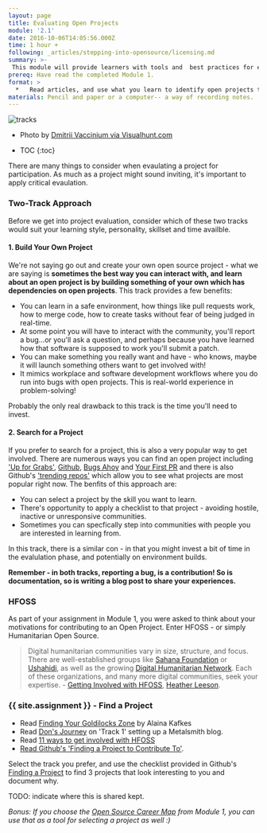 ```yaml
---
layout: page
title: Evaluating Open Projects
module: '2.1'
date: 2016-10-06T14:05:56.000Z
time: 1 hour +
following: _articles/stepping-into-opensource/licensing.md
summary: >-
 This module will provide learners with tools and  best practices for evaluating open source projects for contribution.
prereq: Have read the completed Module 1.
format: >
  *   Read articles, and use what you learn to identify open projects that match your goals.
materials: Pencil and paper or a computer-- a way of recording notes.
---
```



![tracks]({{site.baseurl}}/img/tracks.jpg)

* Photo by [Dmitrii Vaccinium via Visualhunt.com](https://visualhunt.com/p/dmitrii-vaccinium/)

* TOC
{:toc}

There are many things to consider when evaulating a project for participation.  As much as a project might sound inviting, it's important to apply critical evaulation.

### Two-Track Approach

Before we get into project evaluation, consider which of these two tracks would suit your learning style, personality, skillset and time availble.


#### 1. Build Your Own Project

We're not saying go out and create your own open source project - what we are saying is **sometimes the best way you can interact with, and learn about an open project is by building something of your own which has dependencies on open projects**.  This track provides a few benefits:

* You can learn in a safe environment, how things like pull requests work, how to merge code, how to create tasks without fear of being judged in real-time.
* At some point you will have to interact with the community, you'll report a bug...or you'll ask a question, and perhaps because you have learned how that software is supposed to work you'll submit a patch.
* You can make something you really want and have - who knows, maybe it will launch something others want to get involved with!
* It mimics workplace and software development workflows where you do run into bugs with open projects. This is real-world experience in problem-solving!

Probably the only real drawback to this track is the time you'll need to invest.


#### 2. Search for a Project

If you prefer to search for a project, this is also a very popular way to get involved.  There are numerous ways you can find an open project including ['Up for Grabs'](http://up-for-grabs.net), [Github](https://github.com/explore/), [Bugs Ahoy](https://www.joshmatthews.net/bugsahoy/?a11y=1&simple=1) and [Your First PR](https://yourfirstpr.github.io/) and there is also Github's ['trending repos'](https://github.com/trending) which allow you to see what projects are most popular right now.  The benfits of this approach are:

* You can select a project by the skill you want to learn.
* There's opportunity to apply a checklist to that project - avoiding hostile, inactive or unresponsive communities.
* Sometimes you can specfically step into communities with people you are interested in learning from.

In this track, there is a similar con - in that you might invest a bit of time in the evalulation phase, and potentially on environment builds.

**Remember - in both tracks, reporting a bug, is a contribution!  So is documentation, so is writing a blog post to share your experiences.**

### HFOSS

As part of your assignment in Module 1, you were asked to think about your motivations for contributing to an Open Project. Enter HFOSS - or simply Humanitarian Open Source.

> Digital humanitarian communities vary in size, structure, and focus. There are well-established groups like [Sahana Foundation](https://sahanafoundation.org/) or [Ushahidi](http://sahanafoundation.org/), as well as the growing [Digital Humanitarian Network](http://digitalhumanitarians.com/). Each of these organizations, and many more digital communities, seek your expertise.  - [Getting Involved with HFOSS](https://opensource.com/life/15/2/getting-involved-hfoss), [Heather Leeson](https://opensource.com/users/hleson).


### {{ site.assignment }} - Find a Project

* Read [Finding Your Goldilocks Zone](https://github.com/trending) by Alaina Kafkes
* Read [Don's Journey](https://blog.zgp.org/am-i-metal-yet/) on 'Track 1' setting up a Metalsmith blog.
* Read [11 ways to get involved with HFOSS](https://opensource.com/life/15/2/getting-involved-hfoss)
* [Read Github's 'Finding a Project to Contribute To'](https://opensource.guide/how-to-contribute/#finding-a-project-to-contribute-to).

Select the track you prefer, and use the checklist provided in Github's [Finding a Project](https://opensource.guide/how-to-contribute/#finding-a-project-to-contribute-to) to find 3 projects that look interesting to you and document why. 

TODO: indicate where this is shared kept.

*Bonus: If you choose the [Open Source Career Map](https://docs.google.com/document/d/1u8G3cTYVBrSWcUIaU_m7Xixr3wlDS3rlBL4HvCzoPPw/edit#heading=h.oc32cqkvrlxk) from Module 1, you can use that as a tool for selecting a project as well :)*


